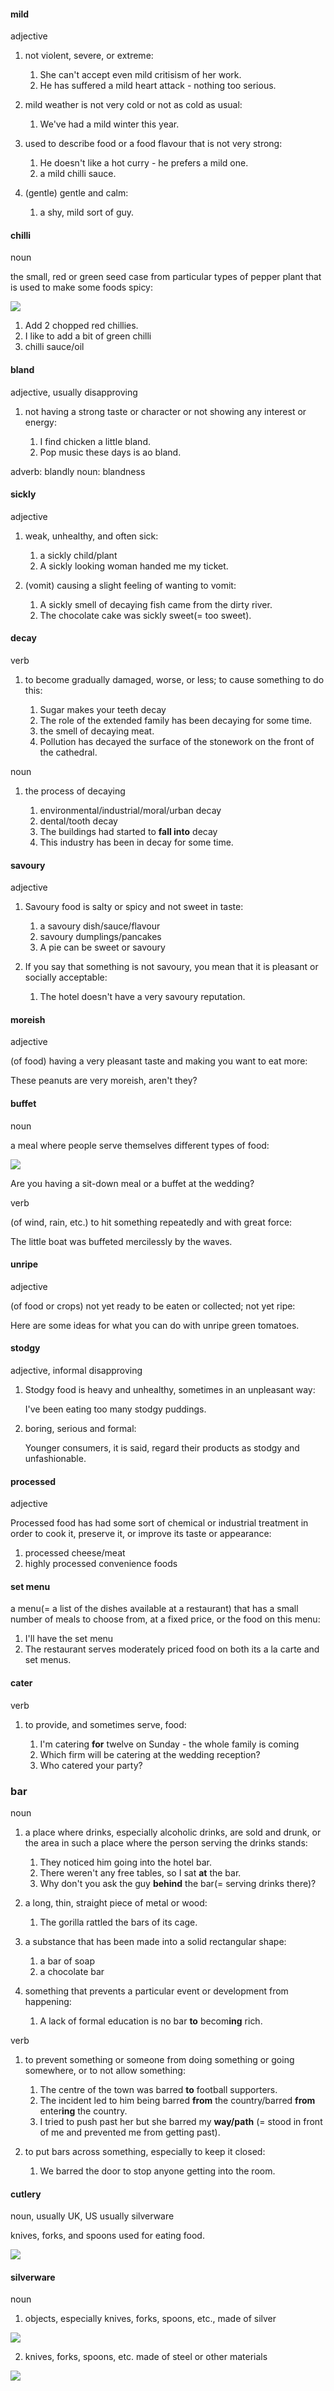 #### mild
adjective

1. not violent, severe, or extreme:
   
   1. She can't accept even mild critisism of her work.
   2. He has suffered a mild heart attack - nothing too serious.

2. mild weather is not very cold or not as cold as usual:
   
   1. We've had a mild winter this year.

3. used to describe food or a food flavour that is not very strong:
   
   1. He doesn't like a hot curry - he prefers a mild one.
   2. a mild chilli sauce.

4. (gentle) gentle and calm:
   
   1. a shy, mild sort of guy.


#### chilli
noun

the small, red or green seed case from particular types of pepper plant that is used to make some foods spicy:

![](./chilli_noun_002_06621.jpg)

1. Add 2 chopped red chillies.
2. I like to add a bit of green chilli
3. chilli sauce/oil

#### bland
adjective, usually disapproving

1. not having a strong taste or character or not showing any interest or energy:
   
   1. I find chicken a little bland.
   2. Pop music these days is ao bland.

adverb: blandly
noun: blandness

#### sickly
adjective

1. weak, unhealthy, and often sick:
   
   1. a sickly child/plant
   2. A sickly looking woman handed me my ticket.

2. (vomit) causing a slight feeling of wanting to vomit:
   
   1. A sickly smell of decaying fish came from the dirty river.
   2. The chocolate cake was sickly sweet(= too sweet).

#### decay
verb

1. to become gradually damaged, worse, or less; to cause something to do this:
   
   1. Sugar makes your teeth decay
   2. The role of the extended family has been decaying for some time.
   3. the smell of decaying meat.
   4. Pollution has decayed the surface of the stonework on the front of the cathedral.

noun

1. the process of decaying
   
   1. environmental/industrial/moral/urban decay
   2. dental/tooth decay
   3. The buildings had started to **fall into** decay
   4. This industry has been in decay for some time.

#### savoury
adjective

1. Savoury food is salty or spicy and not sweet in taste:
   
   1. a savoury dish/sauce/flavour
   2. savoury dumplings/pancakes
   3. A pie can be sweet or savoury

2. If you say that something is not savoury, you mean that it is pleasant or socially acceptable:
   
   1. The hotel doesn't have a very savoury reputation.

#### moreish
adjective

(of food) having a very pleasant taste and making you want to eat more:

These peanuts are very moreish, aren't they?

#### buffet
noun

a meal where people serve themselves different types of food:

![](./buffet_noun_004_0565.jpg)

Are you having a sit-down meal or a buffet at the wedding?


verb

(of wind, rain, etc.) to hit something repeatedly and with great force:

The little boat was buffeted mercilessly by the waves.


#### unripe
adjective

(of food or crops) not yet ready to be eaten or collected; not yet ripe:

Here are some ideas for what you can do with unripe green tomatoes.

#### stodgy
adjective, informal disapproving

1. Stodgy food is heavy and unhealthy, sometimes in an unpleasant way:

   I've been eating too many stodgy puddings.

2. boring, serious and formal:
   
   Younger consumers, it is said, regard their products as stodgy and unfashionable.

####  processed
adjective

Processed food has had some sort of chemical or industrial treatment in order to cook it, preserve it, or improve its taste or appearance:

1. processed cheese/meat
2. highly processed convenience foods

#### set menu
a menu(= a list of the dishes available at a restaurant) that has a small number of meals to choose from, at a fixed price, or the food on this menu:

1. I'll have the set menu
2. The restaurant serves moderately priced food on both its a la carte and set menus.

#### cater
verb

1. to provide, and sometimes serve, food:
   
   1. I'm catering **for** twelve on Sunday - the whole family is coming
   2. Which firm will be catering at the wedding reception?
   3. Who catered your party?


### bar
noun

1. a place where drinks, especially alcoholic drinks, are sold and drunk, or the area in such a place where the person serving the drinks stands:
   
   1. They noticed him going into the hotel bar.
   2. There weren't any free tables, so I sat **at** the bar.
   3. Why don't you ask the guy **behind** the bar(= serving drinks there)?

2. a long, thin, straight piece of metal or wood:
   
   1. The gorilla rattled the bars of its cage.

3. a substance that has been made into a solid rectangular shape:
   
   1. a bar of soap
   2. a chocolate bar

4. something that prevents a particular event or development from happening:
   
   1. A lack of formal education is no bar **to** becom**ing** rich.

verb

1. to prevent something or someone from doing something or going somewhere, or to not allow something:
   
   1. The centre of the town was barred **to** football supporters.
   2. The incident led to him being barred **from** the country/barred **from** enter**ing** the country.
   3. I tried to push past her but she barred my **way/path** (= stood in front of me and prevented me from getting past).

2. to put bars across something, especially to keep it closed:
   
   1. We barred the door to stop anyone getting into the room.


#### cutlery
noun, usually UK, US usually silverware

knives, forks, and spoons used for eating food.

![](./cutler_noun_002_09626.jpg)

#### silverware
noun

1. objects, especially knives, forks, spoons, etc., made of silver

![](./silver_noun_002_33841.jpg)

2. knives, forks, spoons, etc. made of steel or other materials
   
![](./cutler_noun_002_09626.jpg)









